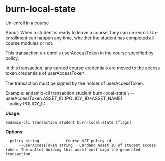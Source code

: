 # burn-local-state
Un-enroll in a course


About:
When a student is ready to leave a course, they can un-enroll. Un-enrollment can happen any time, whether the student has completed all course modules or not.

This transaction un-enrolls userAccessToken in the course specified by policy.

In this transaction, any earned course credentials are moved to the access token credentials of userAccessToken.

The transaction must be signed by the holder of userAccessToken.

Example:
  andamio-cli transaction student burn-local-state \ 
    --userAccessToken ASSET_ID (POLICY_ID+ASSET_NAME) \
    --policy POLICY_ID




**Usage:**
```
andamio-cli transaction student burn-local-state [flags]

```



**Options:**
```
--policy string            Course NFT policy id
      --userAccessToken string   Cardano Asset ID of student access token. The wallet holding this asset must sign the generated transaction.
```


